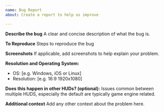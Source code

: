 ```yaml
---
name: Bug Report
about: Create a report to help us improve

---
```


**Describe the bug**
A clear and concise description of what the bug is.

**To Reproduce**
Steps to reproduce the bug

**Screenshots**
If applicable, add screenshots to help explain your problem.

**Resolution and Operating System:**
 - OS: [e.g. Windows, iOS or Linux]
 - Resolution: [e.g. 16:9 1920x1080]

**Does this happen in other HUDs? (optional):**
Issues common between multiple HUDS, especially the default are typically game engine related.

**Additional context**
Add any other context about the problem here.
